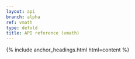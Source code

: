 ```yaml
---
layout: api
branch: alpha
ref: vmath
type: defold
title: API reference (vmath)
---
```

{% include anchor_headings.html html=content %}